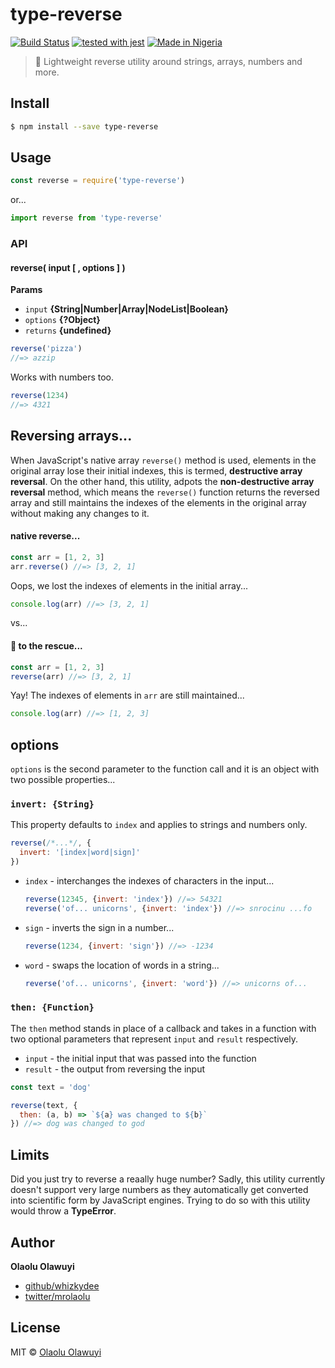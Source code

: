# type-reverse

[![Build Status](https://api.travis-ci.com/whizkydee/type-reverse.svg?token=zXdJsUqADmau83i9KNqF&branch=master)](https://travis-ci.org/whizkydee/type-reverse) [![tested with jest](https://img.shields.io/badge/tested_with-jest-99424f.svg)](https://github.com/facebook/jest) [![Made in Nigeria](https://img.shields.io/badge/made%20in-nigeria-008751.svg)](https://github.com/acekyd/made-in-nigeria)

>🦄 Lightweight reverse utility around strings, arrays, numbers and more.



## Install

```sh
$ npm install --save type-reverse
```


## Usage

```js
const reverse = require('type-reverse')
```

or...

```js
import reverse from 'type-reverse'
```

### API

#### reverse( input [ , options ] )

**Params**

* `input` **{String|Number|Array|NodeList|Boolean}**
* `options` **{?Object}**
* `returns` **{undefined}**

```js
reverse('pizza')
//=> azzip
```

Works with numbers too.

```js
reverse(1234)
//=> 4321
```

## Reversing arrays...

When JavaScript's native array `reverse()` method is used, elements in the original array lose their initial indexes, this is termed, **destructive array reversal**. On the other hand, this utility, adpots the **non-destructive array reversal** method, which means the `reverse()` function returns the reversed array and still maintains the indexes of the elements in the original array without making any changes to it.

#### native reverse...

```js
const arr = [1, 2, 3]
arr.reverse() //=> [3, 2, 1]
```

Oops, we lost the indexes of elements in the initial array...
```js
console.log(arr) //=> [3, 2, 1]
```

vs...

#### 🦄 to the rescue...

```js
const arr = [1, 2, 3]
reverse(arr) //=> [3, 2, 1]
```

Yay! The indexes of elements in `arr` are still maintained...
```js
console.log(arr) //=> [1, 2, 3]
```

## options

`options` is the second parameter to the function call and it is an object with two possible properties...

### `invert: {String}`

This property defaults to `index` and applies to strings and numbers only.

```js
reverse(/*...*/, {
  invert: '[index|word|sign]'
})
```

* `index` - interchanges the indexes of characters in the input...
  ```js
  reverse(12345, {invert: 'index'}) //=> 54321
  reverse('of... unicorns', {invert: 'index'}) //=> snrocinu ...fo
  ```

* `sign` - inverts the sign in a number...
  ```js
  reverse(1234, {invert: 'sign'}) //=> -1234
  ```

* `word` - swaps the location of words in a string...
  ```js
  reverse('of... unicorns', {invert: 'word'}) //=> unicorns of...
  ```


### `then: {Function}`

The `then` method stands in place of a callback and takes in a function with two optional parameters that represent `input` and `result` respectively.

* `input` - the initial input that was passed into the function
* `result` - the output from reversing the input

```js
const text = 'dog'

reverse(text, {
  then: (a, b) => `${a} was changed to ${b}`
}) //=> dog was changed to god
```

## Limits

Did you just try to reverse a reaally huge number? Sadly, this utility currently doesn't support very large numbers as they automatically get converted into scientific form by JavaScript engines. Trying to do so with this utility would throw a **TypeError**.



## Author

**Olaolu Olawuyi**

* [github/whizkydee](https://github.com/whizkydee)
* [twitter/mrolaolu](https://twitter.com/mrolaolu)

## License

MIT © [Olaolu Olawuyi](http://github.com/whizkydee)
